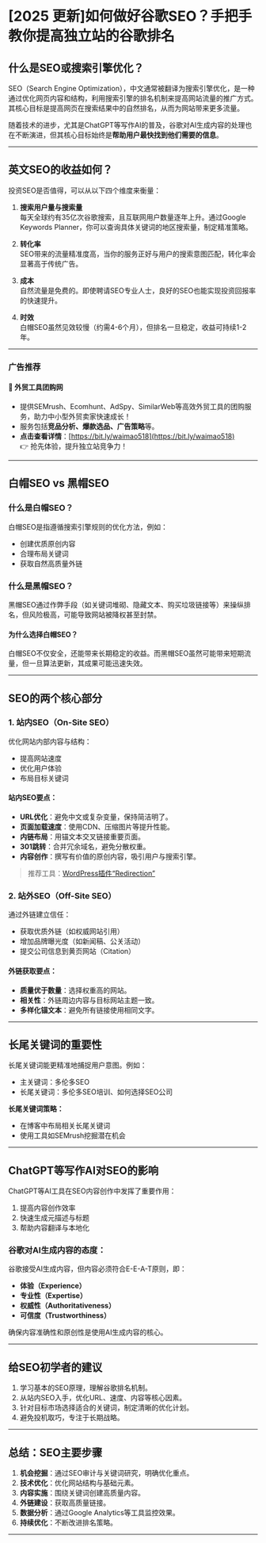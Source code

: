 # [2025 更新]如何做好谷歌SEO？手把手教你提高独立站的谷歌排名

## 什么是SEO或搜索引擎优化？

SEO（Search Engine Optimization），中文通常被翻译为搜索引擎优化，是一种通过优化网页内容和结构，利用搜索引擎的排名机制来提高网站流量的推广方式。其核心目标是提高网页在搜索结果中的自然排名，从而为网站带来更多流量。

随着技术的进步，尤其是ChatGPT等写作AI的普及，谷歌对AI生成内容的处理也在不断演进，但其核心目标始终是**帮助用户最快找到他们需要的信息**。



---

## 英文SEO的收益如何？

投资SEO是否值得，可以从以下四个维度来衡量：

1. **搜索用户量与搜索量**  
   每天全球约有35亿次谷歌搜索，且互联网用户数量逐年上升。通过Google Keywords Planner，你可以查询具体关键词的地区搜索量，制定精准策略。

2. **转化率**  
   SEO带来的流量精准度高，当你的服务正好与用户的搜索意图匹配，转化率会显著高于传统广告。

3. **成本**  
   自然流量是免费的。即使聘请SEO专业人士，良好的SEO也能实现投资回报率的快速提升。

4. **时效**  
   白帽SEO虽然见效较慢（约需4-6个月），但排名一旦稳定，收益可持续1-2年。

---

### 广告推荐

#### 🚀 外贸工具团购网

- 提供SEMrush、Ecomhunt、AdSpy、SimilarWeb等高效外贸工具的团购服务，助力中小型外贸卖家快速成长！  
- 服务包括**竞品分析、爆款选品、广告策略**等。  
- **点击查看详情**：[https://bit.ly/waimao518](https://bit.ly/waimao518)  
  👉 抢先体验，提升独立站竞争力！

---

## 白帽SEO vs 黑帽SEO

### 什么是白帽SEO？
白帽SEO是指遵循搜索引擎规则的优化方法，例如：
- 创建优质原创内容
- 合理布局关键词
- 获取自然高质量外链

### 什么是黑帽SEO？
黑帽SEO通过作弊手段（如关键词堆砌、隐藏文本、购买垃圾链接等）来操纵排名，但风险极高，可能导致网站被降权甚至封禁。

#### 为什么选择白帽SEO？
白帽SEO不仅安全，还能带来长期稳定的收益。而黑帽SEO虽然可能带来短期流量，但一旦算法更新，其成果可能迅速失效。

---

## SEO的两个核心部分

### 1. 站内SEO（On-Site SEO）
优化网站内部内容与结构：
- 提高网站速度
- 优化用户体验
- 布局目标关键词

#### 站内SEO要点：
- **URL优化**：避免中文或复杂变量，保持简洁明了。
- **页面加载速度**：使用CDN、压缩图片等提升性能。
- **内链布局**：用锚文本交叉链接重要页面。
- **301跳转**：合并冗余域名，避免分散权重。
- **内容创作**：撰写有价值的原创内容，吸引用户与搜索引擎。

> 推荐工具：[WordPress插件“Redirection”](https://wordpress.org/plugins/redirection/)

### 2. 站外SEO（Off-Site SEO）
通过外链建立信任：
- 获取优质外链（如权威网站引用）
- 增加品牌曝光度（如新闻稿、公关活动）
- 提交公司信息到黄页网站（Citation）

#### 外链获取要点：
- **质量优于数量**：选择权重高的网站。
- **相关性**：外链周边内容与目标网站主题一致。
- **多样化锚文本**：避免所有链接使用相同文字。

---

## 长尾关键词的重要性

长尾关键词能更精准地捕捉用户意图。例如：
- 主关键词：多伦多SEO
- 长尾关键词：多伦多SEO培训、如何选择SEO公司

**长尾关键词策略：**
- 在博客中布局相关长尾关键词
- 使用工具如SEMrush挖掘潜在机会

---

## ChatGPT等写作AI对SEO的影响

ChatGPT等AI工具在SEO内容创作中发挥了重要作用：
1. 提高内容创作效率
2. 快速生成元描述与标题
3. 帮助内容翻译与本地化

### 谷歌对AI生成内容的态度：
谷歌接受AI生成内容，但内容必须符合E-E-A-T原则，即：
- **体验（Experience）**
- **专业性（Expertise）**
- **权威性（Authoritativeness）**
- **可信度（Trustworthiness）**

确保内容准确性和原创性是使用AI生成内容的核心。

---

## 给SEO初学者的建议

1. 学习基本的SEO原理，理解谷歌排名机制。
2. 从站内SEO入手，优化URL、速度、内容等核心因素。
3. 针对目标市场选择适合的关键词，制定清晰的优化计划。
4. 避免投机取巧，专注于长期战略。

---

## 总结：SEO主要步骤

1. **机会挖掘**：通过SEO审计与关键词研究，明确优化重点。
2. **技术优化**：优化网站结构与基础元素。
3. **内容实施**：围绕关键词创建高质量内容。
4. **外链建设**：获取高质量链接。
5. **数据分析**：通过Google Analytics等工具监控效果。
6. **持续优化**：不断改进排名策略。

---


